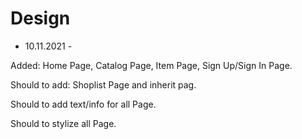 # Design 

- 10.11.2021 -

Added: 
Home Page,
Catalog Page,
Item Page,
Sign Up/Sign In Page.

Should to add:
Shoplist Page and inherit pag.

Should to add text/info for all Page.

Should to stylize all Page.

